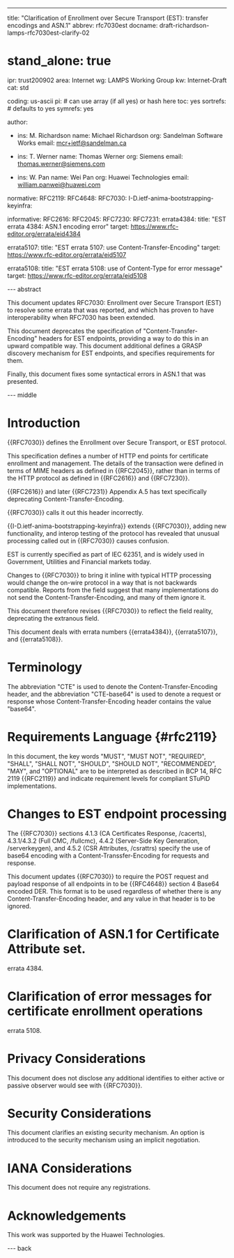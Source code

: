 ---
title: "Clarification of Enrollment over Secure Transport (EST): transfer encodings and ASN.1"
abbrev: rfc7030est
docname: draft-richardson-lamps-rfc7030est-clarify-02

# stand_alone: true

ipr: trust200902
area: Internet
wg: LAMPS Working Group
kw: Internet-Draft
cat: std

coding: us-ascii
pi:    # can use array (if all yes) or hash here
  toc: yes
  sortrefs:   # defaults to yes
  symrefs: yes

author:

- ins: M. Richardson
  name: Michael Richardson
  org: Sandelman Software Works
  email: mcr+ietf@sandelman.ca

- ins: T. Werner
  name: Thomas Werner
  org: Siemens
  email: thomas.werner@siemens.com

- ins: W. Pan
  name: Wei Pan
  org: Huawei Technologies
  email: william.panwei@huawei.com

normative:
  RFC2119:
  RFC4648:
  RFC7030:
  I-D.ietf-anima-bootstrapping-keyinfra:

informative:
  RFC2616:
  RFC2045:
  RFC7230:
  RFC7231:
  errata4384:
    title: "EST errata 4384: ASN.1 encoding error"
    target: https://www.rfc-editor.org/errata/eid4384

  errata5107:
    title: "EST errata 5107: use Content-Transfer-Encoding"
    target: https://www.rfc-editor.org/errata/eid5107

  errata5108:
    title: "EST errata 5108: use of Content-Type for error message"
    target: https://www.rfc-editor.org/errata/eid5108


--- abstract

This document updates RFC7030: Enrollment over Secure Transport (EST) to resolve
some errata that was reported, and which has proven to have interoperability
when RFC7030 has been extended.

This document deprecates the specification of "Content-Transfer-Encoding"
headers for EST endpoints, providing a way to do this in an upward compatible
way.  This document additional defines a GRASP discovery mechanism for EST
endpoints, and specifies requirements for them.

Finally, this document fixes some syntactical errors in ASN.1 that was
presented.

--- middle

# Introduction

{{RFC7030}} defines the Enrollment over Secure Transport, or EST protocol.

This specification defines a number of HTTP end points for certificate enrollment and management.
The details of the transaction were defined in terms of MIME headers as defined in {{RFC2045}},
rather than in terms of the HTTP protocol as defined in {{RFC2616}} and {{RFC7230}}.

{{RFC2616}} and later {{RFC7231}} Appendix A.5 has text specifically
deprecating Content-Transfer-Encoding.

{{RFC7030}} calls it out this header incorrectly.

{{I-D.ietf-anima-bootstrapping-keyinfra}} extends {{RFC7030}}, adding new
functionality, and interop testing of the protocol has revealed that unusual processing
called out in {{RFC7030}} causes confusion.

EST is currently specified as part of IEC 62351, and is widely used in Government,
Utilities and Financial markets today.

Changes to {{RFC7030}} to bring it inline with typical HTTP processing would change
the on-wire protocol in a way that is not backwards compatible. Reports from the field
suggest that many implementations do not send the Content-Transfer-Encoding, and many
of them ignore it.

This document therefore revises {{RFC7030}} to reflect the field reality, deprecating
the extranous field.

This document deals with errata numbers {{errata4384}}, {{errata5107}}, and {{errata5108}}.

# Terminology

The abbreviation "CTE" is used to denote the Content-Transfer-Encoding header, and the abbreviation
"CTE-base64" is used to denote a request or response whose Content-Transfer-Encoding header contains
the value "base64".

# Requirements Language {#rfc2119}

In this document, the key words "MUST", "MUST NOT", "REQUIRED",
"SHALL", "SHALL NOT", "SHOULD", "SHOULD NOT", "RECOMMENDED", "MAY",
and "OPTIONAL" are to be interpreted as described in BCP 14, RFC 2119
{{RFC2119}} and indicate requirement levels for compliant STuPiD
implementations.

# Changes to EST endpoint processing

The {{RFC7030}} sections 4.1.3 (CA Certificates Response, /cacerts),
4.3.1/4.3.2 (Full CMC, /fullcmc), 4.4.2 (Server-Side Key Generation, /serverkeygen),
and 4.5.2 (CSR Attributes, /csrattrs) specify the use of base64 encoding with a
Content-Transsfer-Encoding for requests and response.

This document updates {{RFC7030}} to require the POST request and payload response of all
endpoints in to be {{RFC4648}} section 4 Base64 encoded DER.  This format is to be used
regardless of whether there is any Content-Transfer-Encoding header, and any value in that
header is to be ignored.

# Clarification of ASN.1 for Certificate Attribute set.

errata 4384.

# Clarification of error messages for certificate enrollment operations

errata 5108.

# Privacy Considerations

This document does not disclose any additional identifies to either active or
passive observer would see with {{RFC7030}}.

# Security Considerations

This document clarifies an existing security mechanism.  An option is
introduced to the security mechanism using an implicit negotiation.

# IANA Considerations

This document does not require any registrations.

# Acknowledgements

This work was supported by the Huawei Technologies.

--- back

